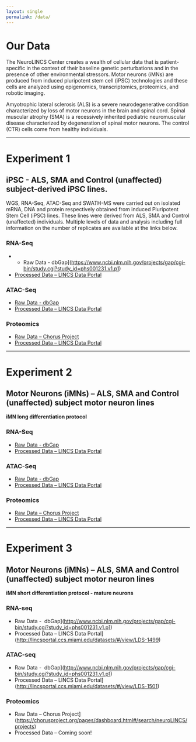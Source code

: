 ```yaml
---
layout: single
permalink: /data/
---
```


<h1 class="custom__title">Our Data</h1>

<!-- <div class="custom__pie-chart"><canvas id="celltypes" width="10" height="10"></canvas></div> -->
<div class="custom__chart custom__pie-chart"><canvas id="diseases" width="10" height="10"></canvas></div>
<!-- <div class="custom__pie-chart"><canvas id="assays" width="10" height="10"></canvas></div> -->
<!-- <div class="custom__pie-chart"><canvas id="filetypes" width="100" height="100"></canvas></div> -->
<!-- <div class="custom__pie-chart"><canvas id="perturbations" width="100" height="100"></canvas></div> -->

The NeuroLINCS Center creates a wealth of cellular data that is patient-specific in the context of their baseline genetic perturbations and in the presence of other environmental stressors. Motor neurons (iMNs) are produced from induced pluripotent stem cell (iPSC) technologies and these cells are analyzed using epigenomics, transcriptomics, proteomics, and robotic imaging.

Amyotrophic lateral sclerosis (ALS) is a severe neurodegenerative condition characterized by loss of motor neurons in the brain and spinal cord. Spinal muscular atrophy (SMA) is a recessively inherited pediatric neuromuscular disease characterized by degeneration of spinal motor neurons. The control (CTR) cells come from healthy individuals.

<div class="custom__chart custom__bar-chart"><canvas id="releases" width="10" height="7"></canvas></div>

---

# Experiment 1

## iPSC - ALS, SMA and Control (unaffected) subject-derived iPSC lines.
WGS, RNA-Seq, ATAC-Seq and SWATH-MS were carried out on isolated mRNA, DNA and protein respectively obtained from induced Pluripotent Stem Cell (iPSC) lines. These lines were derived from ALS, SMA and Control (unaffected) individuals.  Multiple levels of data and analysis including full information on the number of replicates are available at the links below.

### RNA-Seq
- - Raw Data -  dbGap](https://www.ncbi.nlm.nih.gov/projects/gap/cgi-bin/study.cgi?study_id=phs001231.v1.p1)
- [Processed Data – LINCS Data Portal](http://lincsportal.ccs.miami.edu/datasets/#/view/LDS-1356)

### ATAC-Seq
- [Raw Data -  dbGap](https://www.ncbi.nlm.nih.gov/projects/gap/cgi-bin/study.cgi?study_id=phs001231.v1.p1)
- [Processed Data – LINCS Data Portal](http://lincsportal.ccs.miami.edu/datasets/#/view/LDS-1354)

### Proteomics
- [Raw Data – Chorus Project](https://chorusproject.org/pages/dashboard.html#/search/neuroLINCS/projects)
- [Processed Data – LINCS Data Portal](http://lincsportal.ccs.miami.edu/datasets/#/view/LDS-1358)

---

# Experiment 2

## Motor Neurons (iMNs) – ALS, SMA and Control (unaffected) subject motor neuron lines
**iMN long differentiation protocol**

### RNA-Seq
- [Raw Data -  dbGap](http://www.ncbi.nlm.nih.gov/projects/gap/cgi-bin/study.cgi?study_id=phs001231.v1.p1)
- [Processed Data – LINCS Data Portal](http://lincsportal.ccs.miami.edu/datasets-beta/#/view/LDS-1398)

### ATAC-Seq
- [Raw Data -  dbGap](http://www.ncbi.nlm.nih.gov/projects/gap/cgi-bin/study.cgi?study_id=phs001231.v1.p1)
- [Processed Data – LINCS Data Portal](http://lincsportal.ccs.miami.edu/datasets-beta/#/view/LDS-1400)

### Proteomics
- [Raw Data – Chorus Project](https://chorusproject.org/pages/dashboard.html#/search/neuroLINCS/projects)
- [Processed Data – LINCS Data Portal](http://lincsportal.ccs.miami.edu/datasets-beta/#/view/LDS-1423)


---

# Experiment 3

## Motor Neurons (iMNs) – ALS, SMA and Control (unaffected) subject motor neuron lines
**iMN short differentiation protocol - mature neurons**

### RNA-seq
- Raw Data -  dbGap](http://www.ncbi.nlm.nih.gov/projects/gap/cgi-bin/study.cgi?study_id=phs001231.v1.p1)
- Processed Data – LINCS Data Portal](http://lincsportal.ccs.miami.edu/datasets/#/view/LDS-1499)
 
### ATAC-seq
- Raw Data -  dbGap](http://www.ncbi.nlm.nih.gov/projects/gap/cgi-bin/study.cgi?study_id=phs001231.v1.p1)
- Processed Data – LINCS Data Portal](http://lincsportal.ccs.miami.edu/datasets/#/view/LDS-1501)
 
### Proteomics
- Raw Data – Chorus Project](https://chorusproject.org/pages/dashboard.html#/search/neuroLINCS/projects)
- Processed Data – Coming soon!
